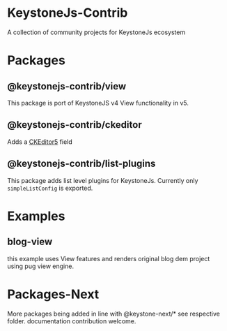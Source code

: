 # KeystoneJs-Contrib

A collection of community projects for KeystoneJs ecosystem

# Packages

## @keystonejs-contrib/view

This package is port of KeystoneJS v4 View functionality in v5.

## @keystonejs-contrib/ckeditor

Adds a [CKEditor5](https://github.com/ckeditor/ckeditor5) field

## @keystonejs-contrib/list-plugins

This package adds list level plugins for KeystoneJs. Currently only `simpleListConfig` is exported.

# Examples

## blog-view

this example uses View features and renders original blog dem project using pug view engine.

# Packages-Next

More packages being added in line with @keystone-next/\*
see respective folder.
documentation contribution welcome.
